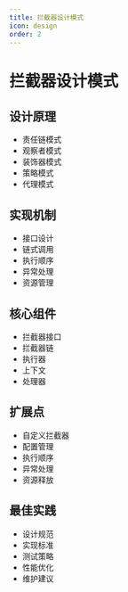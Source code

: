 ```yaml
---
title: 拦截器设计模式
icon: design
order: 2
---
```


# 拦截器设计模式

## 设计原理
- 责任链模式
- 观察者模式
- 装饰器模式
- 策略模式
- 代理模式

## 实现机制
- 接口设计
- 链式调用
- 执行顺序
- 异常处理
- 资源管理

## 核心组件
- 拦截器接口
- 拦截器链
- 执行器
- 上下文
- 处理器

## 扩展点
- 自定义拦截器
- 配置管理
- 执行顺序
- 异常处理
- 资源释放

## 最佳实践
- 设计规范
- 实现标准
- 测试策略
- 性能优化
- 维护建议
